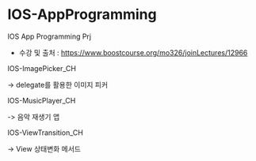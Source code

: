 # IOS-AppProgramming
IOS App Programming Prj 
- 수강 및 출처 : https://www.boostcourse.org/mo326/joinLectures/12966

IOS-ImagePicker_CH

-> delegate를 활용한 이미지 피커


IOS-MusicPlayer_CH

-> 음악 재생기 앱


IOS-ViewTransition_CH

-> View 상태변화 메서드

